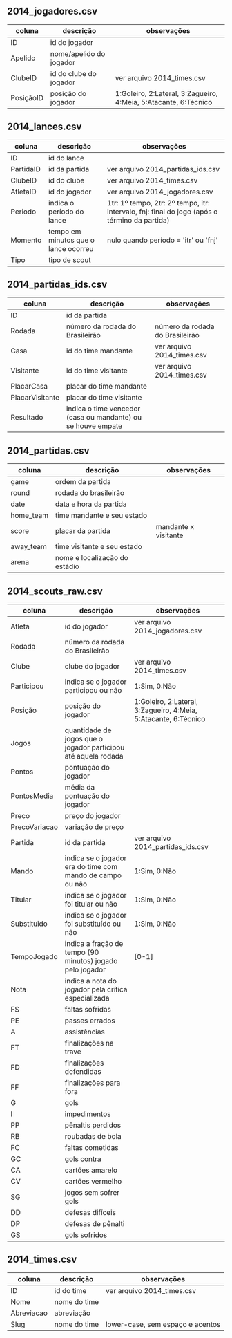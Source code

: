 ## 2014_jogadores.csv

| coluna    | descrição               | observações                                                     |
|-----------|-------------------------|-----------------------------------------------------------------|
| ID        | id do jogador           |                                                                 |
| Apelido   | nome/apelido do jogador |                                                                 |
| ClubeID   | id do clube do jogador  | ver arquivo 2014_times.csv                                      |
| PosiçãoID | posição do jogador      | 1:Goleiro, 2:Lateral, 3:Zagueiro, 4:Meia, 5:Atacante, 6:Técnico |

## 2014_lances.csv

| coluna    | descrição                            | observações                                                                                  |
|-----------|--------------------------------------|----------------------------------------------------------------------------------------------|
| ID        | id do lance                          |                                                                                              |
| PartidaID | id da partida                        | ver arquivo 2014_partidas_ids.csv                                                            |
| ClubeID   | id do clube                          | ver arquivo 2014_times.csv                                                                   |
| AtletaID  | id do jogador                        | ver arquivo 2014_jogadores.csv                                                               |
| Periodo   | indica o período do lance            | 1tr: 1º tempo, 2tr: 2º tempo, itr: intervalo, fnj: final do jogo (após o término da partida) |
| Momento   | tempo em minutos que o lance ocorreu | nulo quando período = 'itr' ou 'fnj'                                                         |
| Tipo      | tipo de scout                        |                                                                                              |

## 2014_partidas_ids.csv

| coluna          | descrição                                                    | observações                     |
|-----------------|--------------------------------------------------------------|---------------------------------|
| ID              | id da partida                                                |                                 |
| Rodada          | número da rodada do Brasileirão                              | número da rodada do Brasileirão |
| Casa            | id do time mandante                                          | ver arquivo 2014_times.csv      |
| Visitante       | id do time visitante                                         | ver arquivo 2014_times.csv      |
| PlacarCasa      | placar do time mandante                                      |                                 |
| PlacarVisitante | placar do time visitante                                     |                                 |
| Resultado       | indica o time vencedor (casa ou mandante) ou se houve empate |                                 |

## 2014_partidas.csv

| coluna    | descrição                     | observações          |
|-----------|-------------------------------|----------------------|
| game      | ordem da partida              |                      |
| round     | rodada do brasileirão         |                      |
| date      | data e hora da partida        |                      |
| home_team | time mandante e seu estado    |                      |
| score     | placar da partida             | mandante x visitante |
| away_team | time visitante e seu estado   |                      |
| arena     | nome e localização do estádio |                      |

## 2014_scouts_raw.csv

| coluna        | descrição                                                 | observações                                                     |
|---------------|-----------------------------------------------------------|-----------------------------------------------------------------|
| Atleta        | id do jogador                                             | ver arquivo 2014_jogadores.csv                                  |
| Rodada        | número da rodada do Brasileirão                           |                                                                 |
| Clube         | clube do jogador                                          | ver arquivo 2014_times.csv                                                                 |
| Participou    | indica se o jogador participou ou não                     | 1:Sim, 0:Não                                                    |
| Posição       | posição do jogador                                        | 1:Goleiro, 2:Lateral, 3:Zagueiro, 4:Meia, 5:Atacante, 6:Técnico |
| Jogos         | quantidade de jogos que o jogador participou até aquela rodada             |                                                                 |
| Pontos        | pontuação do jogador                                      |                                                                 |
| PontosMedia   | média da pontuação do jogador                             |                                                                 |
| Preco         | preço do jogador                                          |                                                                 |
| PrecoVariacao | variação de preço                                         |                                                                 |
| Partida       | id da partida                                             | ver arquivo 2014_partidas_ids.csv                               |
| Mando         | indica se o jogador era do time com mando de campo ou não | 1:Sim, 0:Não                                                    |
| Titular       | indica se o jogador foi titular ou não                    | 1:Sim, 0:Não                                                    |
| Substituido   | indica se o jogador foi substituído ou não                | 1:Sim, 0:Não                                                    |
| TempoJogado   | indica a fração de tempo (90 minutos) jogado pelo jogador | [0-1]                                                           |
| Nota          | indica a nota do jogador pela crítica especializada       |                                                                 |
| FS            | faltas sofridas                                           |                                                                 |
| PE            | passes errados                                            |                                                                 |
| A             | assistências                                              |                                                                 |
| FT            | finalizações na trave                                     |                                                                 |
| FD            | finalizações defendidas                                   |                                                                 |
| FF            | finalizações para fora                                    |                                                                 |
| G             | gols                                                      |                                                                 |
| I             | impedimentos                                              |                                                                 |
| PP            | pênaltis perdidos                                         |                                                                 |
| RB            | roubadas de bola                                          |                                                                 |
| FC            | faltas cometidas                                          |                                                                 |
| GC            | gols contra                                               |                                                                 |
| CA            | cartões amarelo                                           |                                                                 |
| CV            | cartões vermelho                                          |                                                                 |
| SG            | jogos sem sofrer gols                                     |                                                                 |
| DD            | defesas difíceis                                          |                                                                 |
| DP            | defesas de pênalti                                        |                                                                 |
| GS            | gols sofridos                                             |                                                                 |

## 2014_times.csv

| coluna     | descrição    | observações                      |
|------------|--------------|----------------------------------|
| ID         | id do time   | ver arquivo 2014_times.csv       |
| Nome       | nome do time |                                  |
| Abreviacao | abreviação   |                                  |
| Slug       | nome do time | lower-case, sem espaço e acentos |
